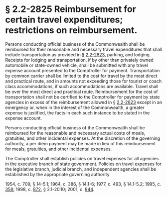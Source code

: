 # § 2.2-2825 Reimbursement for certain travel expenditures; restrictions on reimbursement.

<p>Persons conducting official business of the Commonwealth shall be reimbursed for their reasonable and necessary travel expenditures that shall include transportation as provided in § <a href='http://law.lis.virginia.gov/vacode/2.2-2823/'>2.2-2823</a>, parking, and lodging. Receipts for lodging and transportation, if by other than privately owned automobile or state-owned vehicle, shall be submitted with any travel expense account presented to the Comptroller for payment. Transportation by common carrier shall be limited to the cost for travel by the most direct and practical route, and in amounts not exceeding those for tourist or coach class accommodations, if such accommodations are available. Travel shall be over the most direct and practical route. Reimbursement for the cost of transportation shall not be certified to the Comptroller for payment by state agencies in excess of the reimbursement allowed in § <a href='http://law.lis.virginia.gov/vacode/2.2-2823/'>2.2-2823</a> except in an emergency or, when in the interest of the Commonwealth, a greater expense is justified, the facts in each such instance to be stated in the expense account.</p><p>Persons conducting official business of the Commonwealth shall be reimbursed for the reasonable and necessary actual costs of meals, gratuities, and other incidental expenses. At the discretion of the governing authority, a per diem payment may be made in lieu of this reimbursement for meals, gratuities, and other incidental expenses.</p><p>The Comptroller shall establish policies on travel expenses for all agencies in the executive branch of state government. Policies on travel expenses for the legislative branch, judicial branch, and independent agencies shall be established by the appropriate governing authority.</p><p>1954, c. 709, § 14-5.1; 1964, c. 386, § 14.1-6; 1977, c. 493, § 14.1-5.2; 1995, c. <a href='http://lis.virginia.gov/cgi-bin/legp604.exe?951+ful+CHAP0358'>358</a>; 1998, c. <a href='http://lis.virginia.gov/cgi-bin/legp604.exe?981+ful+CHAP0872'>872</a>, § 2.1-20.10; 2001, c. <a href='http://lis.virginia.gov/cgi-bin/legp604.exe?011+ful+CHAP0844'>844</a>.</p>